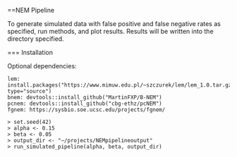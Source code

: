 ==NEM Pipeline

To generate simulated data with false positive and false negative rates as specified, run methods, and plot results.  Results will be written into the directory specified.

=== Installation




Optional dependencies:
```
lem: install.packages("https://www.mimuw.edu.pl/~szczurek/lem/lem_1.0.tar.gz",repos=NULL, type="source")
bnem: devtools::install_github("MartinFXP/B-NEM")
pcnem: devtools::install_github("cbg-ethz/pcNEM")
fgnem: https://sysbio.soe.ucsc.edu/projects/fgnem/
```


```
> set.seed(42)
> alpha <- 0.15
> beta <- 0.05
> output_dir <- "~/projects/NEMpipelineoutput"
> run_simulated_pipeline(alpha, beta, output_dir)
```
